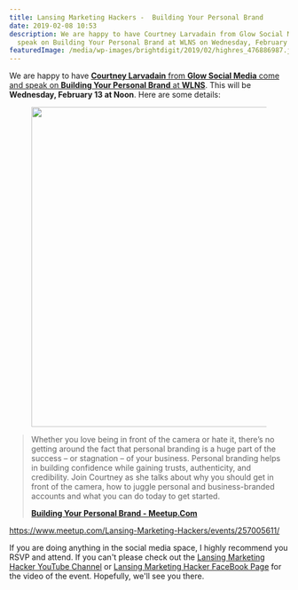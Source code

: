 ```yaml
---
title: Lansing Marketing Hackers -  Building Your Personal Brand
date: 2019-02-08 10:53
description: We are happy to have Courtney Larvadain from Glow Social Media come and
  speak on Building Your Personal Brand at WLNS on Wednesday, February 13 at Noon.
featuredImage: /media/wp-images/brightdigit/2019/02/highres_476886987.jpeg
---
```

We are happy to have [**Courtney Larvadain** from **Glow Social Media**
come and speak on **Building Your Personal Brand** at
**WLNS**](http://meetu.ps/e/G7PrB/g7Z24/f). This will be **Wednesday,
February 13 at Noon**. Here are some details:

<figure>
<img src="https://brightdigit.com/wp-content/uploads/2019/02/highres_476886987-1024x576.jpeg" class="wp-image-1520" width="1024" height="576" />
</figure>

> Whether you love being in front of the camera or hate it, there’s no
> getting around the fact that personal branding is a huge part of the
> success – or stagnation – of your business. Personal branding helps in
> building confidence while gaining trusts, authenticity, and
> credibility. Join Courtney as she talks about why you should get in
> front of the camera, how to juggle personal and business-branded
> accounts and what you can do today to get started.
>
> [**Building Your Personal Brand -
> Meetup.Com**](http://meetu.ps/e/G7PrB/g7Z24/f)

https://www.meetup.com/Lansing-Marketing-Hackers/events/257005611/

If you are doing anything in the social media space, I highly recommend
you RSVP and attend. If you can't please check out the [Lansing
Marketing Hacker YouTube
Channel](https://www.youtube.com/channel/UCZs7U0Q-Y6vkbdzrIk0tT1A) or
[Lansing Marketing Hacker FaceBook
Page](https://www.facebook.com/LansingMarketingHackers/) for the video
of the event. Hopefully, we'll see you there.